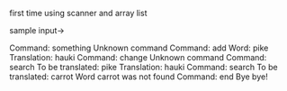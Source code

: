 first time using scanner and array list

sample input->

Command: something
Unknown command
Command: add
Word: pike
Translation: hauki
Command: change
Unknown command
Command: search
To be translated: pike
Translation: hauki
Command: search
To be translated: carrot
Word carrot was not found
Command: end
Bye bye!
